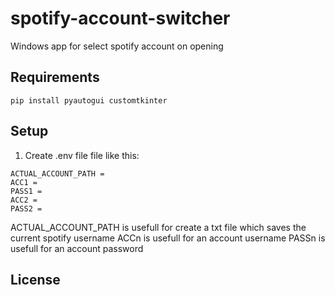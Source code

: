 # spotify-account-switcher
Windows app for select spotify account on opening

## Requirements
```
pip install pyautogui customtkinter
```
## Setup
1. Create .env file file like this:
```
ACTUAL_ACCOUNT_PATH = 
ACC1 = 
PASS1 = 
ACC2 = 
PASS2 =
```
ACTUAL_ACCOUNT_PATH is usefull for create a txt file which saves the current spotify username
ACCn is usefull for an account username
PASSn is usefull for an account password

## License 
